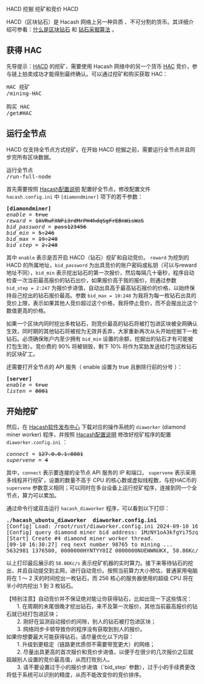 HACD 挖掘
挖矿和竞价 HACD



HACD（区块钻石）是 Hacash 网络上另一种异质 、不可分割的货币。其详细介绍可参看：[什么是区块钻石](https://github.com/hacash/doc-chinese/blob/main/whitepaper.md#5-%E5%8C%BA%E5%9D%97%E9%92%BB%E7%9F%B3) 和 [钻石采掘算法](https://github.com/hacash/doc-chinese/blob/main/whitepaper.md#3-%E9%92%BB%E7%9F%B3%E9%87%87%E6%8E%98) 。

## 获得 HAC

先导提示：[HACD](/HACD) 的挖矿，需要使用 Hacash 网络中的另一个货币 [HAC](/HAC) 竞价，参与链上拍卖成功才能得到最终确认。可以通过挖矿和购买获取 HAC：

<pre class="links">
HAC 挖矿
/mining-HAC

购买 HAC
/get#HAC
</pre>

## 运行全节点

HACD 仅支持全节点方式挖矿。在开始 HACD 挖掘之前，需要运行全节点并且同步完所有区块数据。

<pre class="links">
运行全节点
/run-full-node
</pre>


首先需要按照 [Hacash配置说明](https://github.com/hacash/doc/blob/main/build/config_description.md) 配置好全节点，修改配置文件 `hacash.config.ini` 中 `[diamondminer]` 项下的若干参数：

<pre class="log cnf">
<b>[diamondminer]</b>
<i>enable</i> = <s>true</s>
<i>reward</i> = <s>1AVRuFXNFi3rdMrPH4hdqSgFrEBnWisWaS</s>
<i>bid_password</i> = <s>pass123456</s>
<i>bid_min</i> = <s>5:246</s>
<i>bid_max</i> = <s>19:248</s>
<i>bid_step</i> = <s>2:248</s>
</pre>

其中 `enable` 表示是否开启 HACD（钻石）挖矿和自动竞价。 `reward` 为挖到的 HACD 的所属地址，`bid_password` 为出具竞价的账户密码或私钥（可以与reward地址不同），`bid_min` 表示挖出钻石的第一次报价，然后每隔几十毫秒，程序自动检查一次当前最高报价的钻石出价，如果报价高于我的报价，则通过参数 `bid_step = 2:247` 为报价步进值，自动出具高于最高钻石报价的价格，以始终保持自己挖出的钻石报价最高。参数 `bid_max = 10:248` 为我将为每一枚钻石出具的竞价上限，表示如果其他人竞价超过这个价格，我将停止竞价，而不会报出比这个数值更高的价格。

如果一个区块内同时挖出多枚钻石，则竞价最高的钻石将被打包进区块被全网确认生效，同时期的其他钻石将被视为无效并丢弃，大家重新再次从头开始挖掘下一枚钻石。必须确保账户内至少拥有 `bid_min` 设置的余额，挖掘出的钻石才有可能被打包生效）。竞价费的 90% 将被销毁，剩下 10% 将作为奖励发送给打包这枚钻石的区块矿工。

还需要打开全节点的 API 服务（ enable 设置为 true 且删除行前的分号 ）：

<pre class="log cnf">
<b>[server]</b>
<i>enable</i> = <s>true</s>
<i>listen</i> = <s>8081</s>
</pre>


## 开始挖矿

然后，在 [Hacash软件发布中心](https://github.com/hacash/fullnode/releases) 下载对应的操作系统的 `diaworker` (diamond miner worker) 程序，并按照 [Hacash配置说明](https://github.com/hacash/doc/blob/main/build/config_description.md) 修改好挖矿程序的配置 `diaworker.config.ini` ：

<pre class="log cnf">
<i>connect</i> = <s>127.0.0.1:8081</s>
<i>supervene</i> = <s>4</s>
</pre>

其中，`connect` 表示要连接的全节点 API 服务的 IP 和端口， `supervene` 表示采用多线程并行挖矿，设置的数量不高于 CPU 的核心数或虚拟线程数，与挖HAC币的 `supervene` 参数意义相同；可以同时在多台设备上运行挖矿程序，连接到同一个全节点，算力可以累加。

通过命令行或双击运行 `hacash_diaworker` 程序，可以看到以下打印：

<pre class="cmd">
<b>./hacash_ubuntu_diaworker  diaworker.config.ini</b>
[Config] Load: /root/rust/diaworker.config.ini 2024-09-10 16:30:27.
[Config] query diamond miner bid address: 1MzNY1oA3kfgYi75zquj3SRUPYztzXHzK9, reward address: 1MzNY1oA3kfgYi75zquj3SRUPYztzXHzK9
[Start] Create #4 diamond miner worker thread.
[09-10 16:30:27] req next number 98765 to mining ... 
5632981 1376580, 0000000HYNTYY0IZ 0000000NUEWWNUKX, 58.86Kc/s.       
</pre>

以上打印最后展示的 `58.86Kc/s` 表示挖矿机器的实时算力。接下来等待钻石的挖出，并且自动提交到主网，进行自动竞价。按照当前算力大小预估，普通家用电脑将在 1 ～ 2 天的时间挖出一枚钻石，而 256 核心的服务器使用的超级 CPU 将在半小时内挖出 1 到 3 枚钻石。


<p class="note">【特别注意】自动竞价并不保证绝对能让你获得钻石，比如出现一下这些情况：<br/>
　　1. 在周期的末尾很晚才挖出钻石，来不及第一次报价，其他当前最高报价的钻石就已经打包进区块；<br/>
　　2. 刚好在监测自动报价的间隙，别人的钻石被打包进区块；<br/> 
　　3. 网络同步卡顿导致你的程序没有获取到别人的报价。<br/>
如果你想要最大可能获得钻石，请尽量优化以下内容：<br/>
　　1. 升级到更稳定（链路更优质但不需要带宽更大）的网络；<br/>
　　2. 尽量出具更高的首次报价和竞价步进值，以便于在很少的几次报价之后就超越别人设置的竞价最高值，从而打败别人。<br/>
　　3. 请不要设置过于小的报价步进值（`bid_step` 参数），过于小的手续费更改将低于系统可以识别的精度，从而不能改变你的竞价排序。<br/>
</p>